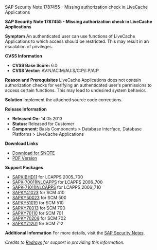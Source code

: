 SAP Security Note 1787455 - Missing authorization check in LiveCache Applications

**SAP Security Note 1787455 - Missing authorization check in LiveCache Applications**

**Symptom**
An authenticated user can use functions of LiveCache Applications to which access should be restricted. This may result in an escalation of privileges.

**CVSS Information**
- **CVSS Base Score:** 6.0
- **CVSS Vector:** AV:N/AC:M/AU:S/C:P/I:P/A:P

**Reason and Prerequisites**
LiveCache Applications does not contain authorization checks for verifying an authenticated user's permissions to access certain functions. This may lead to undesired system behavior.

**Solution**
Implement the attached source code corrections.

**Release Information**
- **Released On:** 14.05.2013
- **Status:** Released for Customer
- **Component:** Basis Components > Database Interface, Database Platforms > LiveCache Applications

**Download Links**
- [Download for SNOTE](https://notesdownloads.sap.com/note/0040000010562102017)
- [PDF Version](https://userapps.support.sap.com/sap/support/sfm/notes/print/0001787455?language=en-US&token=D9AD2C88C8B43297624AB60AF5E57474)

**Support Packages**
- [SAPKIBHD11](https://me.sap.com/supportpackage/SAPKIBHD11) for LCAPPS 2005_700
- [SAPK-70011INLCAPPS](https://me.sap.com/supportpackage/SAPK-70011INLCAPPS) for LCAPPS 2006_700
- [SAPK-71011INLCAPPS](https://me.sap.com/supportpackage/SAPK-71011INLCAPPS) for LCAPPS 2006_710
- [SAPKY41023](https://me.sap.com/supportpackage/SAPKY41023) for SCM 410
- [SAPKY50023](https://me.sap.com/supportpackage/SAPKY50023) for SCM 500
- [SAPKY51019](https://me.sap.com/supportpackage/SAPKY51019) for SCM 510
- [SAPKY70013](https://me.sap.com/supportpackage/SAPKY70013) for SCM 700
- [SAPKY70110](https://me.sap.com/supportpackage/SAPKY70110) for SCM 701
- [SAPKY70206](https://me.sap.com/supportpackage/SAPKY70206) for SCM 702
- [SAPKY71201](https://me.sap.com/supportpackage/SAPKY71201) for SCM 712

**Additional Information**
For more details, visit the [SAP Security Notes](https://me.sap.com/notes/0001787455).

*Credits to [Redrays](https://redrays.io) for support in providing this information.*